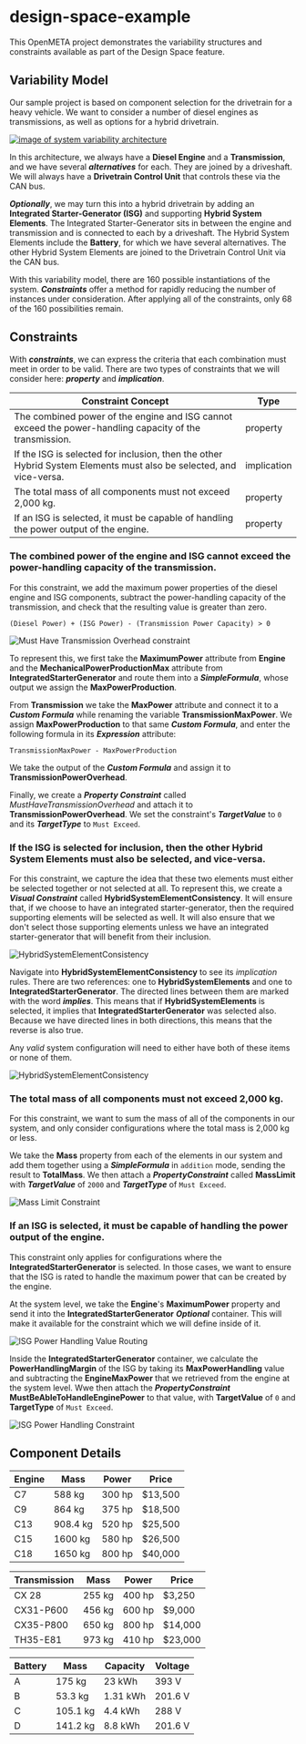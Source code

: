 # design-space-example
This OpenMETA project demonstrates the variability structures and constraints available as part of the Design Space feature.

## Variability Model
Our sample project is based on component selection for the drivetrain for a heavy vehicle. We want to consider a number of diesel engines as transmissions, as well as options for a hybrid drivetrain.

[![image of system variability architecture](architecture.svg)](https://docs.google.com/drawings/d/1vpe10HUfPfzYQmR3JW2pXkALklzd0Or0NvBXizgAnLQ/edit?usp=sharing)

In this architecture, we always have a **Diesel Engine** and a **Transmission**, and we have several _**alternatives**_ for each. They are joined by a driveshaft. We will always have a **Drivetrain Control Unit** that controls these via the CAN bus.

_**Optionally**_, we may turn this into a hybrid drivetrain by adding an **Integrated Starter-Generator (ISG)** and supporting **Hybrid System Elements**. The Integrated Starter-Generator sits in between the engine and transmission and is connected to each by a driveshaft. The Hybrid System Elements include the **Battery**, for which we have several alternatives. The other Hybrid System Elements are joined to the Drivetrain Control Unit via the CAN bus.

With this variability model, there are 160 possible instantiations of the system. _**Constraints**_ offer a method for rapidly reducing the number of instances under consideration. After applying all of the constraints, only 68 of the 160 possibilities remain.

## Constraints
With _**constraints**_, we can express the criteria that each combination must meet in order to be valid. There are two types of constraints that we will consider here: _**property**_ and _**implication**_.

Constraint Concept | Type
------------------ | ----
The combined power of the engine and ISG cannot exceed the power-handling capacity of the transmission. | property
If the ISG is selected for inclusion, then the other Hybrid System Elements must also be selected, and vice-versa. | implication
The total mass of all components must not exceed 2,000 kg. | property
If an ISG is selected, it must be capable of handling the power output of the engine. | property

### The combined power of the engine and ISG cannot exceed the power-handling capacity of the transmission.
For this constraint, we add the maximum power properties of the diesel engine and ISG components, subtract the power-handling capacity of the transmission, and check that the resulting value is greater than zero.

`(Diesel Power) + (ISG Power) - (Transmission Power Capacity) > 0`

![Must Have Transmission Overhead constraint](must_have_transmission_overhead.png)

To represent this, we first take the **MaximumPower** attribute from **Engine** and the **MechanicalPowerProductionMax** attribute from **IntegratedStarterGenerator** and route them into a _**SimpleFormula**_, whose output we assign the **MaxPowerProduction**.

From **Transmission** we take the **MaxPower** attribute and connect it to a _**Custom Formula**_ while renaming the variable **TransmissionMaxPower**. We assign **MaxPowerProduction** to that same _**Custom Formula**_, and enter the following formula in its _**Expression**_ attribute:

`TransmissionMaxPower - MaxPowerProduction`

We take the output of the _**Custom Formula**_ and assign it to **TransmissionPowerOverhead**.

Finally, we create a _**Property Constraint**_ called _MustHaveTransmissionOverhead_ and attach it to **TransmissionPowerOverhead**. We set the constraint's _**TargetValue**_ to `0` and its _**TargetType**_ to `Must Exceed`.

### If the ISG is selected for inclusion, then the other Hybrid System Elements must also be selected, and vice-versa.
For this constraint, we capture the idea that these two elements must either be selected together or not selected at all. To represent this, we create a _**Visual Constraint**_ called **HybridSystemElementConsistency**. It will ensure that, if we choose to have an integrated starter-generator, then the required supporting elements will be selected as well. It will also ensure that we don't select those supporting elements unless we have an integrated starter-generator that will benefit from their inclusion.

![HybridSystemElementConsistency](select_hybrid_elements.png)

Navigate into **HybridSystemElementConsistency** to see its _implication_ rules. There are two references: one to **HybridSystemElements** and one to **IntegratedStarterGenerator**. The directed lines between them are marked with the word _**implies**_. This means that if **HybridSystemElements** is selected, it implies that **IntegratedStarterGenerator** was selected also. Because we have directed lines in both directions, this means that the reverse is also true.

Any _valid_ system configuration will need to either have both of these items or none of them.

![HybridSystemElementConsistency](select_hybrid_elements_inside.png)

### The total mass of all components must not exceed 2,000 kg.
For this constraint, we want to sum the mass of all of the components in our system, and only consider configurations where the total mass is 2,000 kg or less.

We take the **Mass** property from each of the elements in our system and add them together using a _**SimpleFormula**_ in `addition` mode, sending the result to **TotalMass**. We then attach a _**PropertyConstraint**_ called **MassLimit** with _**TargetValue**_ of `2000` and _**TargetType**_ of `Must Exceed`.

![Mass Limit Constraint](mass_limit_constraint.png)

### If an ISG is selected, it must be capable of handling the power output of the engine.
This constraint only applies for configurations where the **IntegratedStarterGenerator** is selected. In those cases, we want to ensure that the ISG is rated to handle the maximum power that can be created by the engine.

At the system level, we take the **Engine**'s **MaximumPower** property and send it into the **IntegratedStarterGenerator** _**Optional**_ container. This will make it available for the constraint which we will define inside of it.

![ISG Power Handling Value Routing](isg-power-handling-value-routing.png)

Inside the **IntegratedStarterGenerator** container, we calculate the **PowerHandlingMargin** of the ISG by taking its **MaxPowerHandling** value and subtracting the **EngineMaxPower** that we retrieved from the engine at the system level. Wwe then attach the _**PropertyConstraint**_ **MustBeAbleToHandleEnginePower** to that value, with **TargetValue** of `0` and **TargetType** of `Must Exceed`.

![ISG Power Handling Constraint](isg-power-handling-constraint.png)

## Component Details

Engine | Mass | Power | Price
------ | ---- | ------------- | -----
C7 | 588 kg | 300 hp | $13,500
C9 | 864 kg | 375 hp | $18,500
C13 | 908.4 kg | 520 hp | $25,500
C15 | 1600 kg | 580 hp | $26,500
C18 | 1650 kg | 800 hp | $40,000

Transmission | Mass | Power | Price
------------ | ---- | ----- | -----
CX 28 | 255 kg | 400 hp | $3,250
CX31-P600 | 456 kg | 600 hp | $9,000
CX35-P800 | 650 kg | 800 hp | $14,000
TH35-E81 | 973 kg | 410 hp | $23,000

Battery | Mass | Capacity | Voltage
------- | ---- | -------- | -------
A | 175 kg | 23 kWh | 393 V
B | 53.3 kg | 1.31 kWh | 201.6 V
C | 105.1 kg | 4.4 kWh | 288 V
D | 141.2 kg | 8.8 kWh | 201.6 V
